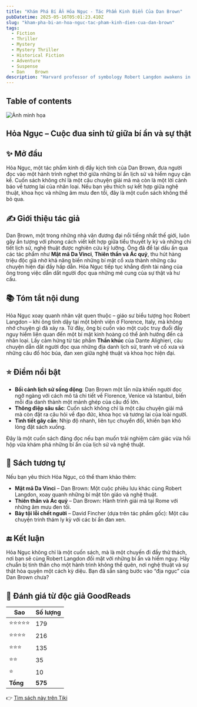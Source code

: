 ```yaml
---
title: "Khám Phá Bí Ẩn Hỏa Ngục - Tác Phẩm Kinh Điển Của Dan Brown"
pubDatetime: 2025-05-16T05:01:23.410Z
slug: "kham-pha-bi-an-hoa-nguc-tac-pham-kinh-dien-cua-dan-brown"
tags:
  - Fiction
  - Thriller
  - Mystery
  - Mystery Thriller
  - Historical Fiction
  - Adventure
  - Suspense
  - Dan    Brown
description: "Harvard professor of symbology Robert Langdon awakens in an Italian hospital, disoriented and with..."
---
```


## Table of contents 


 ![Ảnh minh họa](https://images-na.ssl-images-amazon.com/images/S/compressed.photo.goodreads.com/books/1631520306i/21794807.jpg) 


## Hỏa Ngục – Cuộc đua sinh tử giữa bí ẩn và sự thật

## ✨ Mở đầu  
Hỏa Ngục, một tác phẩm kinh dị đầy kịch tính của Dan Brown, đưa người đọc vào một hành trình nghẹt thở giữa những bí ẩn lịch sử và hiểm nguy cận kề. Cuốn sách không chỉ là một câu chuyện giải mã mà còn là một lời cảnh báo về tương lai của nhân loại. Nếu bạn yêu thích sự kết hợp giữa nghệ thuật, khoa học và những âm mưu đen tối, đây là một cuốn sách không thể bỏ qua.

## ✍️ Giới thiệu tác giả  
Dan Brown, một trong những nhà văn đương đại nổi tiếng nhất thế giới, luôn gây ấn tượng với phong cách viết kết hợp giữa tiểu thuyết ly kỳ và những chi tiết lịch sử, nghệ thuật được nghiên cứu kỹ lưỡng. Ông đã để lại dấu ấn qua các tác phẩm như **Mật mã Da Vinci**, **Thiên thần và Ác quỷ**, thu hút hàng triệu độc giả nhờ khả năng biến những bí mật cổ xưa thành những câu chuyện hiện đại đầy hấp dẫn. Hỏa Ngục tiếp tục khẳng định tài năng của ông trong việc dẫn dắt người đọc qua những mê cung của sự thật và hư cấu.

## 📚 Tóm tắt nội dung  
Hỏa Ngục xoay quanh nhân vật quen thuộc – giáo sư biểu tượng học Robert Langdon – khi ông tỉnh dậy tại một bệnh viện ở Florence, Italy, mà không nhớ chuyện gì đã xảy ra. Từ đây, ông bị cuốn vào một cuộc truy đuổi đầy nguy hiểm liên quan đến một bí mật kinh hoàng có thể ảnh hưởng đến cả nhân loại. Lấy cảm hứng từ tác phẩm **Thần khúc** của Dante Alighieri, câu chuyện dẫn dắt người đọc qua những địa danh lịch sử, tranh vẽ cổ xưa và những câu đố hóc búa, đan xen giữa nghệ thuật và khoa học hiện đại.

## ⭐ Điểm nổi bật  
- **Bối cảnh lịch sử sống động**: Dan Brown một lần nữa khiến người đọc ngỡ ngàng với cách mô tả chi tiết về Florence, Venice và Istanbul, biến mỗi địa danh thành một mảnh ghép của câu đố lớn.
- **Thông điệp sâu sắc**: Cuốn sách không chỉ là một câu chuyện giải mã mà còn đặt ra câu hỏi về đạo đức, khoa học và tương lai của loài người.
- **Tình tiết gây cấn**: Nhịp độ nhanh, liên tục chuyển đổi, khiến bạn khó lòng đặt sách xuống.

Đây là một cuốn sách đáng đọc nếu bạn muốn trải nghiệm cảm giác vừa hồi hộp vừa khám phá những bí ẩn của lịch sử và nghệ thuật.

## 📖 Sách tương tự  
Nếu bạn yêu thích Hỏa Ngục, có thể tham khảo thêm:  
- **Mật mã Da Vinci** – Dan Brown: Một cuộc phiêu lưu khác cùng Robert Langdon, xoay quanh những bí mật tôn giáo và nghệ thuật.  
- **Thiên thần và Ác quỷ** – Dan Brown: Hành trình giải mã tại Rome với những âm mưu đen tối.  
- **Bảy tội lỗi chết người** – David Fincher (dựa trên tác phẩm gốc): Một câu chuyện trinh thám ly kỳ với các bí ẩn đan xen.

## 🔚 Kết luận  
Hỏa Ngục không chỉ là một cuốn sách, mà là một chuyến đi đầy thử thách, nơi bạn sẽ cùng Robert Langdon đối mặt với những bí ẩn và hiểm nguy. Hãy chuẩn bị tinh thần cho một hành trình không thể quên, nơi nghệ thuật và sự thật hòa quyện một cách kỳ diệu. Bạn đã sẵn sàng bước vào “địa ngục” của Dan Brown chưa?


## 💖 Đánh giá từ độc giả GoodReads

| Sao    | Số lượng |
|--------|----------|
| ⭐⭐⭐⭐⭐ | 179 |
| ⭐⭐⭐⭐ | 216 |
| ⭐⭐⭐ | 135 |
| ⭐⭐ | 35 |
| ⭐ | 10 |
| **Tổng** | **575** |


👉 [Tìm sách này trên Tiki](https://tiki.vn/search?q=H%E1%BB%8Fa%20Ng%E1%BB%A5c)
